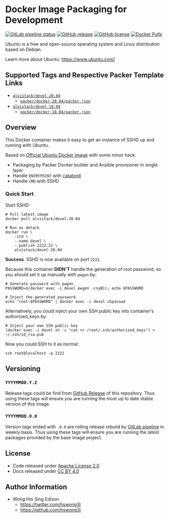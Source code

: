 # Docker Image Packaging for Development

[![GitLab pipeline status](https://img.shields.io/gitlab/pipeline/alvistack/docker-devel/master)](https://gitlab.com/alvistack/docker-devel/-/pipelines)
[![GitHub release](https://img.shields.io/github/release/alvistack/docker-devel.svg)](https://github.com/alvistack/docker-devel/releases)
[![GitHub license](https://img.shields.io/github/license/alvistack/docker-devel.svg)](https://github.com/alvistack/docker-devel/blob/master/LICENSE)
[![Docker Pulls](https://img.shields.io/docker/pulls/alvistack/devel-20.04.svg)](https://hub.docker.com/r/alvistack/devel-20.04)

Ubuntu is a free and open-source operating system and Linux distribution based on Debian.

Learn more about Ubuntu: <https://www.ubuntu.com/>

## Supported Tags and Respective Packer Template Links

  - [`alvistack/devel-20.04`](https://hub.docker.com/r/alvistack/devel-20.04)
      - [`packer/docker-20.04/packer.json`](https://github.com/alvistack/docker-devel/blob/master/packer/docker-20.04/packer.json)
  - [`alvistack/devel-18.04`](https://hub.docker.com/r/alvistack/devel-18.04)
      - [`packer/docker-18.04/packer.json`](https://github.com/alvistack/docker-devel/blob/master/packer/docker-18.04/packer.json)

## Overview

This Docker container makes it easy to get an instance of SSHD up and running with Ubuntu.

Based on [Official Ubuntu Docker Image](https://hub.docker.com/_/ubuntu/) with some minor hack:

  - Packaging by Packer Docker builder and Ansible provisioner in single layer
  - Handle `ENTRYPOINT` with [catatonit](https://github.com/openSUSE/catatonit)
  - Handle `CMD` with SSHD

### Quick Start

Start SSHD:

    # Pull latest image
    docker pull alvistack/devel-20.04
    
    # Run as detach
    docker run \
        -itd \
        --name devel \
        --publish 2222:22 \
        alvistack/devel-20.04

**Success**. SSHD is now available on port `2222`.

Because this container **DIDN'T** handle the generation of root password, so you should set it up manually with `pwgen` by:

    # Generate password with pwgen
    PASSWORD=$(docker exec -i devel pwgen -cnyB1); echo $PASSWORD
    
    # Inject the generated password
    echo "root:$PASSWORD" | docker exec -i devel chpasswd

Alternatively, you could inject your own SSH public key into container's authorized\_keys by:

    # Inject your own SSH public key
    (docker exec -i devel sh -c "cat >> /root/.ssh/authorized_keys") < ~/.ssh/id_rsa.pub

Now you could SSH to it as normal:

    ssh root@localhost -p 2222

## Versioning

### `YYYYMMDD.Y.Z`

Release tags could be find from [GitHub Release](https://github.com/alvistack/docker-devel/releases) of this repository. Thus using these tags will ensure you are running the most up to date stable version of this image.

### `YYYYMMDD.0.0`

Version tags ended with `.0.0` are rolling release rebuild by [GitLab pipeline](https://gitlab.com/alvistack/docker-devel/-/pipelines) in weekly basis. Thus using these tags will ensure you are running the latest packages provided by the base image project.

## License

  - Code released under [Apache License 2.0](LICENSE)
  - Docs released under [CC BY 4.0](http://creativecommons.org/licenses/by/4.0/)

## Author Information

  - Wong Hoi Sing Edison
      - <https://twitter.com/hswong3i>
      - <https://github.com/hswong3i>
